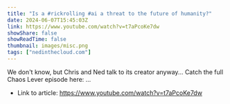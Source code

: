 ```yaml
---
title: "Is a #rickrolling #ai a threat to the future of humanity?"
date: 2024-06-07T15:45:03Z
link: https://www.youtube.com/watch?v=t7aPcoKe7dw
showShare: false
showReadTime: false
thumbnail: images/misc.png
tags: ["nedinthecloud.com"]
---
```

We don't know, but Chris and Ned talk to its creator anyway... Catch the full Chaos Lever episode here: ...

- Link to article: https://www.youtube.com/watch?v=t7aPcoKe7dw